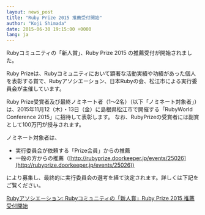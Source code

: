 ```yaml
---
layout: news_post
title: "Ruby Prize 2015 推薦受付開始"
author: "Koji Shimada"
date: 2015-06-30 19:15:00 +0000
lang: ja
---
```


Rubyコミュニティの「新人賞」、Ruby Prize 2015 の推薦受付が開始されました。

Ruby Prizeは、Rubyコミュニティにおいて顕著な活動実績や功績があった個人を表彰する賞で、Rubyアソシエーション、日本Rubyの会、松江市による実行委員会が主催しています。

Ruby Prize受賞者及び最終ノミネート者（1～2名）（以下「ノミネート対象者」）は、2015年11月12（木）・13日（金）に島根県松江市で開催する「RubyWorld Conference 2015」に招待して表彰します。
なお、RubyPrizeの受賞者には副賞として100万円が授与されます。

ノミネート対象者は、

+ 実行委員会が依頼する「Prize会員」からの推薦
+ 一般の方からの推薦（[http://rubyprize.doorkeeper.jp/events/25026](http://rubyprize.doorkeeper.jp/events/25026))

により募集し、最終的に実行委員会の選考を経て決定されます。詳しくは下記をご覧ください。

[Rubyアソシエーション: Rubyコミュニティの「新人賞」Ruby Prize 2015 推薦受付開始](http://www.ruby.or.jp/ja/news/20150630.html)

